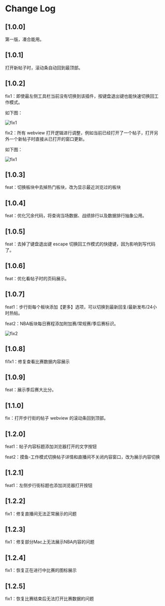 # Change Log

## [1.0.0]

第一版，凑合能用。
## [1.0.1]

打开新帖子时，滚动条自动回到最顶部。
## [1.0.2]

fix1：即使最左侧工具栏当前没有切换到该插件，按键盘退出键也能快速切换回工作模式。

如下图：

![fix1](https://vscode-hupumoyu-assistant.surge.sh/changelog/1.0.2/fix1.gif)

fix2：所有 webview 打开逻辑进行调整，例如当前已经打开了一个帖子，打开另外一个新帖子时直接从已打开的窗口更新。

如下图：

![fix1](https://vscode-hupumoyu-assistant.surge.sh/changelog/1.0.2/fix2.gif)

## [1.0.3]
feat：切换板块中去掉热门板块，改为显示最近浏览过的板块
## [1.0.4]
feat：优化冗余代码，将查询当场数据、战绩排行以及数据排行抽象公用。

## [1.0.5]
feat：去掉了键盘退出键 escape 切换回工作模式的快捷键，因为影响到写代码了。

## [1.0.6]
feat：优化看帖子时的页码展示。

## [1.0.7]
feat1：步行街每个板块添加【更多】选项，可以切换到最新回复/最新发布/24小时热帖。

feat2：NBA板块每日赛程添加附加赛/常规赛/季后赛标识。

![fix2](https://vscode-hupumoyu-assistant.surge.sh/changelog/1.0.7/feat2.png)

## [1.0.8]

fi1x1：修复查看比赛数据内容展示
## [1.0.9]

feat：展示季后赛大比分。

## [1.1.0]

fix：打开步行街的帖子 webview 的滚动条回到顶部。
## [1.2.0]

feat1：帖子内容标题添加浏览器打开的文字按钮

feat2：摸鱼-工作模式切换帖子详情和直播间不关闭内容窗口，改为展示内容切换

## [1.2.1]

feat1：左侧步行街标题也添加浏览器打开按钮

## [1.2.2]

fix1：修复直播间无法正常展示的问题

## [1.2.3]

fix1：修复部分Mac上无法展示NBA内容的问题
## [1.2.4]

fix1：恢复正在进行中比赛的图标展示

## [1.2.5]

fix1：恢复比赛结束后无法打开比赛数据的问题
